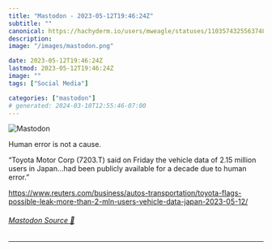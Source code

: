 ```yaml
---
title: "Mastodon - 2023-05-12T19:46:24Z"
subtitle: ""
canonical: https://hachyderm.io/users/mweagle/statuses/110357432556374888
description:
image: "/images/mastodon.png"

date: 2023-05-12T19:46:24Z
lastmod: 2023-05-12T19:46:24Z
image: ""
tags: ["Social Media"]

categories: ["mastodon"]
# generated: 2024-03-10T12:55:46-07:00
---
```

![Mastodon](/images/mastodon.png)

<p>Human error is not a cause. </p><p>“Toyota Motor Corp (7203.T) said on Friday the vehicle data of 2.15 million users in Japan…had been publicly available for a decade due to human error.”</p><p><a href="https://www.reuters.com/business/autos-transportation/toyota-flags-possible-leak-more-than-2-mln-users-vehicle-data-japan-2023-05-12/" target="_blank" rel="nofollow noopener noreferrer" translate="no"><span class="invisible">https://www.</span><span class="ellipsis">reuters.com/business/autos-tra</span><span class="invisible">nsportation/toyota-flags-possible-leak-more-than-2-mln-users-vehicle-data-japan-2023-05-12/</span></a></p>


###### [Mastodon Source 🐘](https://hachyderm.io/@mweagle/110357432556374888)

___
